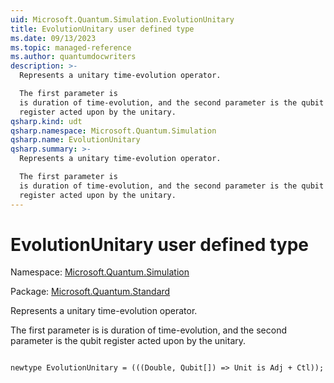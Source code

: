 ```yaml
---
uid: Microsoft.Quantum.Simulation.EvolutionUnitary
title: EvolutionUnitary user defined type
ms.date: 09/13/2023
ms.topic: managed-reference
ms.author: quantumdocwriters
description: >-
  Represents a unitary time-evolution operator.

  The first parameter is
  is duration of time-evolution, and the second parameter is the qubit
  register acted upon by the unitary.
qsharp.kind: udt
qsharp.namespace: Microsoft.Quantum.Simulation
qsharp.name: EvolutionUnitary
qsharp.summary: >-
  Represents a unitary time-evolution operator.

  The first parameter is
  is duration of time-evolution, and the second parameter is the qubit
  register acted upon by the unitary.
---
```


# EvolutionUnitary user defined type

Namespace: [Microsoft.Quantum.Simulation](xref:Microsoft.Quantum.Simulation)

Package: [Microsoft.Quantum.Standard](https://nuget.org/packages/Microsoft.Quantum.Standard)


Represents a unitary time-evolution operator.The first parameter isis duration of time-evolution, and the second parameter is the qubitregister acted upon by the unitary.

```qsharp

newtype EvolutionUnitary = (((Double, Qubit[]) => Unit is Adj + Ctl));
```

